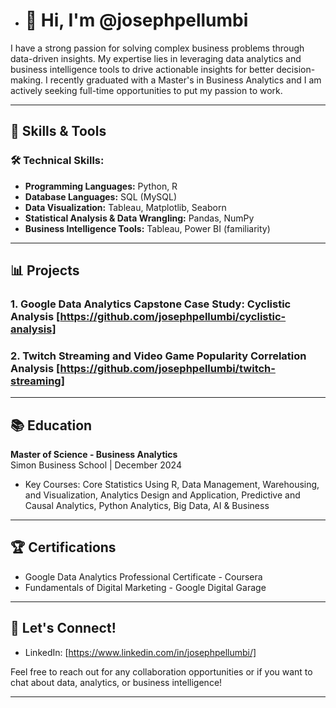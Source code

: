 - # 👋 Hi, I'm @josephpellumbi

I have a strong passion for solving complex business problems through data-driven insights. My expertise lies in leveraging data analytics and business intelligence tools to drive actionable insights for better decision-making. I recently graduated with a Master's in Business Analytics and I am actively seeking full-time opportunities to put my passion to work.

---

## 🚀 Skills & Tools

### 🛠 Technical Skills:
- **Programming Languages:** Python, R
- **Database Languages:** SQL (MySQL)
- **Data Visualization:** Tableau, Matplotlib, Seaborn
- **Statistical Analysis & Data Wrangling:** Pandas, NumPy
- **Business Intelligence Tools:** Tableau, Power BI (familiarity)

---

## 📊 Projects

### 1. Google Data Analytics Capstone Case Study: Cyclistic Analysis [https://github.com/josephpellumbi/cyclistic-analysis]
### 2. Twitch Streaming and Video Game Popularity Correlation Analysis [https://github.com/josephpellumbi/twitch-streaming]
---

## 📚 Education

**Master of Science - Business Analytics**  
Simon Business School | December 2024

- Key Courses: Core Statistics Using R, Data Management, Warehousing, and Visualization, Analytics Design and Application, Predictive and Causal Analytics, Python Analytics, Big Data, AI & Business

---

## 🏆 Certifications

- Google Data Analytics Professional Certificate - Coursera
- Fundamentals of Digital Marketing - Google Digital Garage

---

## 🤝 Let's Connect!

- LinkedIn: [https://www.linkedin.com/in/josephpellumbi/]

Feel free to reach out for any collaboration opportunities or if you want to chat about data, analytics, or business intelligence!

---

<!---
josephpellumbi/josephpellumbi is a ✨ special ✨ repository because its `README.md` (this file) appears on your GitHub profile.
You can click the Preview link to take a look at your changes.
--->
